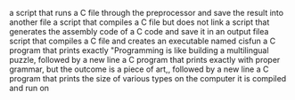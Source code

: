 a script that runs a C file through the preprocessor and save the result into another file
a script that compiles a C file but does not link
a script that generates the assembly code of a C code and save it in an output filea script that compiles a C file and creates an executable named cisfun
a C program that prints exactly "Programming is like building a multilingual puzzle, followed by a new line
a C program that prints exactly with proper grammar, but the outcome is a piece of art,, followed by a new line
a C program that prints the size of various types on the computer it is compiled and run on
